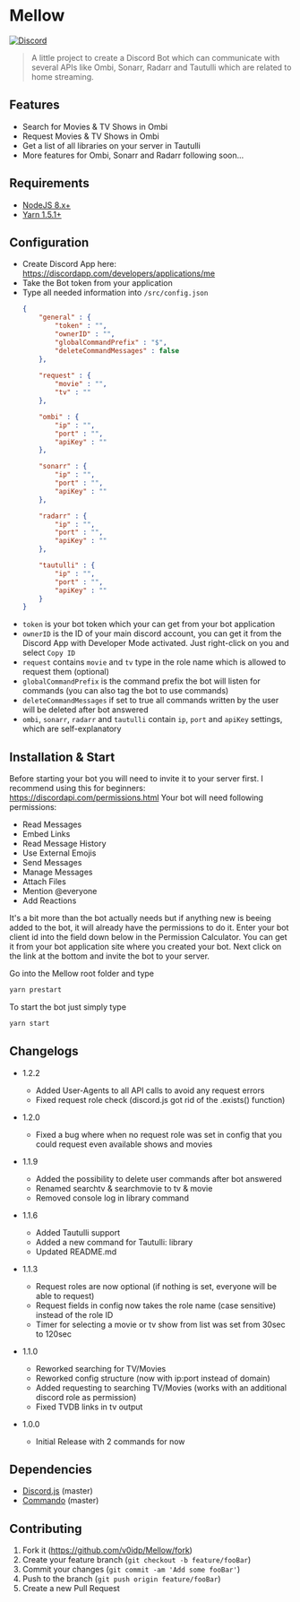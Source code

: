 # Mellow

[![Discord](https://img.shields.io/badge/Discord-Mellow-7289DA.svg?style=flat-square)](https://discord.gg/4ys8Mkv)

> A little project to create a Discord Bot which can communicate with several APIs like Ombi, Sonarr, Radarr and Tautulli which are related to home streaming.

## Features

* Search for Movies & TV Shows in Ombi
* Request Movies & TV Shows in Ombi
* Get a list of all libraries on your server in Tautulli
* More features for Ombi, Sonarr and Radarr following soon...

## Requirements

* [NodeJS 8.x+](https://nodejs.org/en/download/)
* [Yarn 1.5.1+](https://yarnpkg.com/en/docs/install)

## Configuration

* Create Discord App here: https://discordapp.com/developers/applications/me
* Take the Bot token from your application
* Type all needed information into ``/src/config.json``
	```json
	{
		"general" : {
			"token" : "",
			"ownerID" : "",
			"globalCommandPrefix" : "$",
			"deleteCommandMessages" : false
		},
		
		"request" : {
			"movie" : "",
			"tv" : ""
		},

		"ombi" : {
			"ip" : "",
			"port" : "",
			"apiKey" : ""
		},

		"sonarr" : {
			"ip" : "",
			"port" : "",
			"apiKey" : ""
		},

		"radarr" : {
			"ip" : "",
			"port" : "",
			"apiKey" : ""
		},

		"tautulli" : {
			"ip" : "",
			"port" : "",
			"apiKey" : ""
    	}
	}
	```
* ``token`` is your bot token which your can get from your bot application
* ``ownerID`` is the ID of your main discord account, you can get it from the Discord App with Developer Mode activated. Just right-click on you and select ``Copy ID``
* ``request`` contains ``movie`` and ``tv`` type in the role name which is allowed to request them (optional)
* ``globalCommandPrefix`` is the command prefix the bot will listen for commands (you can also tag the bot to use commands)
* ``deleteCommandMessages`` if set to true all commands written by the user will be deleted after bot answered
* ``ombi``, ``sonarr``, ``radarr`` and ``tautulli`` contain ``ip``, ``port`` and ``apiKey`` settings, which are self-explanatory

## Installation & Start

Before starting your bot you will need to invite it to your server first. I recommend using this for beginners: https://discordapi.com/permissions.html
Your bot will need following permissions:

* Read Messages
* Embed Links
* Read Message History
* Use External Emojis
* Send Messages
* Manage Messages
* Attach Files
* Mention @everyone
* Add Reactions

It's a bit more than the bot actually needs but if anything new is beeing added to the bot, it will already have the permissions to do it.
Enter your bot client id into the field down below in the Permission Calculator. You can get it from your bot application site where you created your bot.
Next click on the link at the bottom and invite the bot to your server.

Go into the Mellow root folder and type 
```sh
yarn prestart
```

To start the bot just simply type
```sh
yarn start
```

## Changelogs

* 1.2.2
	* Added User-Agents to all API calls to avoid any request errors
	* Fixed request role check (discord.js got rid of the .exists() function)

* 1.2.0
	* Fixed a bug where when no request role was set in config that you could request even available shows and movies

* 1.1.9
	* Added the possibility to delete user commands after bot answered
	* Renamed searchtv & searchmovie to tv & movie
	* Removed console log in library command

* 1.1.6
	* Added Tautulli support
	* Added a new command for Tautulli: library
	* Updated README.md

* 1.1.3
	* Request roles are now optional (if nothing is set, everyone will be able to request)
	* Request fields in config now takes the role name (case sensitive) instead of the role ID
	* Timer for selecting a movie or tv show from list was set from 30sec to 120sec

* 1.1.0
	* Reworked searching for TV/Movies
	* Reworked config structure (now with ip:port instead of domain)
	* Added requesting to searching TV/Movies (works with an additional discord role as permission)
	* Fixed TVDB links in tv output

* 1.0.0
    * Initial Release with 2 commands for now

## Dependencies

* [Discord.js](https://github.com/discordjs/discord.js) (master)
* [Commando](https://github.com/discordjs/Commando) (master)

## Contributing

1. Fork it (<https://github.com/v0idp/Mellow/fork>)
2. Create your feature branch (`git checkout -b feature/fooBar`)
3. Commit your changes (`git commit -am 'Add some fooBar'`)
4. Push to the branch (`git push origin feature/fooBar`)
5. Create a new Pull Request